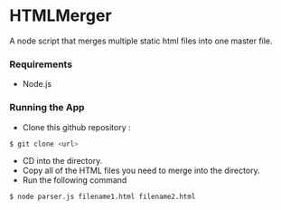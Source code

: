 # HTMLMerger
A node script that merges multiple static html files into one master file.

### Requirements
* Node.js

### Running the App
* Clone this github repository : 
```bash
$ git clone <url>
```
* CD into the directory.
* Copy all of the HTML files you need to merge into the directory.
* Run the following command
```bash
$ node parser.js filename1.html filename2.html
```
